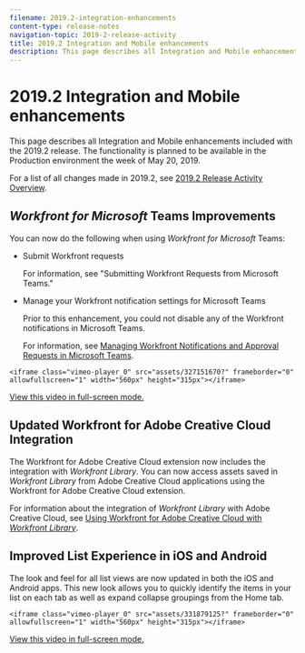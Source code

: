 ```yaml
---
filename: 2019.2-integration-enhancements
content-type: release-notes
navigation-topic: 2019-2-release-activity
title: 2019.2 Integration and Mobile enhancements
description: This page describes all Integration and Mobile enhancements included with the 2019.2 release. The functionality is planned to be available in the Production environment the week of May 20, 2019.
---
```


# 2019.2 Integration and Mobile enhancements

This page describes all Integration and Mobile enhancements included with the 2019.2 release. The functionality is planned to be available in the Production environment the week of May 20, 2019.

For a list of all changes made in 2019.2, see [2019.2 Release Activity Overview](../../../../product-announcements/product-releases/quarterly-release-archive/2019.2-release-activity/2019.2-release-activity-overview.md).

## *Workfront for Microsoft* Teams Improvements

You can now do the following when using *Workfront for Microsoft* Teams:

* Submit Workfront requests

  For information, see "Submitting Workfront Requests from Microsoft Teams."

* Manage your Workfront notification settings for Microsoft Teams

  Prior to this enhancement, you could not disable any of the Workfront notifications in Microsoft Teams.

  For information, see [Managing Workfront Notifications and Approval Requests in Microsoft Teams](../../../../workfront-integrations-and-apps/using-workfront-with-microsoft-teams/manage-wf-notifications-approval-requests-ms-teams.md).

`<iframe class="vimeo-player_0" src="assets/327151670?" frameborder="0" allowfullscreen="1" width="560px" height="315px"></iframe>`

[View this video in full-screen mode.](https://vimeo.com/327169324/56ba741971)

## Updated Workfront for Adobe Creative Cloud Integration

The Workfront for Adobe Creative Cloud extension now includes the integration with *Workfront Library*. You can now access assets saved in *Workfront Library* from Adobe Creative Cloud applications using the Workfront for Adobe Creative Cloud extension.

For information about the integration of *Workfront Library* with Adobe Creative Cloud, see [Using Workfront for Adobe Creative Cloud with *Workfront Library*](../../../../documents/workfront-for-adobe-creative-cloud/use-wf-adobe-cc-wf-library.md).

## Improved List Experience in iOS and Android

The look and feel for all list views are now updated in both the iOS and Android apps. This new look allows you to quickly identify the items in your list on each tab as well as expand collapse groupings from the Home tab.

`<iframe class="vimeo-player_0" src="assets/331879125?" frameborder="0" allowfullscreen="1" width="560px" height="315px"></iframe>`

[View this video in full-screen mode.](https://vimeo.com/331879125/25b6eeb19c) 
